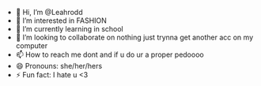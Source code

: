 - 👋 Hi, I’m @Leahrodd
- 👀 I’m interested in FASHION
- 🌱 I’m currently learning in school
- 💞️ I’m looking to collaborate on nothing just trynna get another acc on my computer
- 📫 How to reach me dont and if u do ur a proper pedoooo
- 😄 Pronouns: she/her/hers
- ⚡ Fun fact: I hate u <3

<!---
Leahrodd/Leahrodd is a ✨ special ✨ repository because its `README.md` (this file) appears on your GitHub profile.
You can click the Preview link to take a look at your changes.
--->
